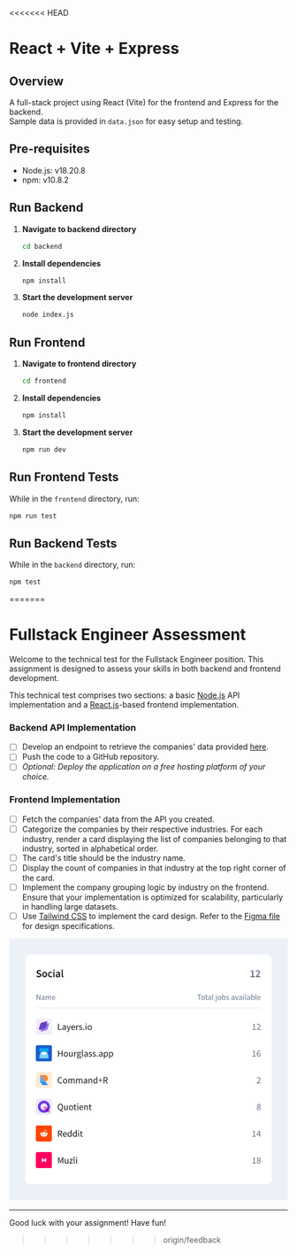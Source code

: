 <<<<<<< HEAD
# React + Vite + Express

## Overview

A full-stack project using React (Vite) for the frontend and Express for the backend.  
Sample data is provided in `data.json` for easy setup and testing.

## Pre-requisites

- Node.js: v18.20.8
- npm: v10.8.2

## Run Backend

1. **Navigate to backend directory**
    ```sh
    cd backend
   
2. **Install dependencies**
    ```sh
    npm install
   
3. **Start the development server**
    ```sh
    node index.js

## Run Frontend

1. **Navigate to frontend directory**
    ```sh
    cd frontend
   
2. **Install dependencies**
    ```sh
    npm install
   
3. **Start the development server**
    ```sh
    npm run dev

## Run Frontend Tests
While in the `frontend` directory, run:
```sh
npm run test
```

## Run Backend Tests
While in the `backend` directory, run:
```sh
npm test
```
=======
# Fullstack Engineer Assessment

Welcome to the technical test for the Fullstack Engineer position. This assignment is designed to assess your skills in both backend and frontend development.

This technical test comprises two sections: a basic [Node.js](https://nodejs.org/) API implementation and a [React.js](https://react.dev/)-based frontend implementation.

### Backend API Implementation

- [ ] Develop an endpoint to retrieve the companies' data provided [here](./data.json).
- [ ] Push the code to a GitHub repository.
- [ ] _Optional: Deploy the application on a free hosting platform of your choice._

### Frontend Implementation

- [ ] Fetch the companies' data from the API you created.
- [ ] Categorize the companies by their respective industries. For each industry, render a card displaying the list of companies belonging to that industry, sorted in alphabetical order.
- [ ] The card's title should be the industry name.
- [ ] Display the count of companies in that industry at the top right corner of the card.
- [ ] Implement the company grouping logic by industry on the frontend. Ensure that your implementation is optimized for scalability, particularly in handling large datasets.
- [ ] Use [Tailwind CSS](https://tailwindcss.com/) to implement the card design. Refer to the [Figma file](https://www.figma.com/design/9GvGhDV1Te6bQzS1GLoj8J/Dealroom-FE-Assessment?node-id=0%3A1&t=I6Ph4vb2EAvbkQQ7-1) for design specifications.

![Card Design](./assets/card.svg)

---

Good luck with your assignment! Have fun!
>>>>>>> origin/feedback
